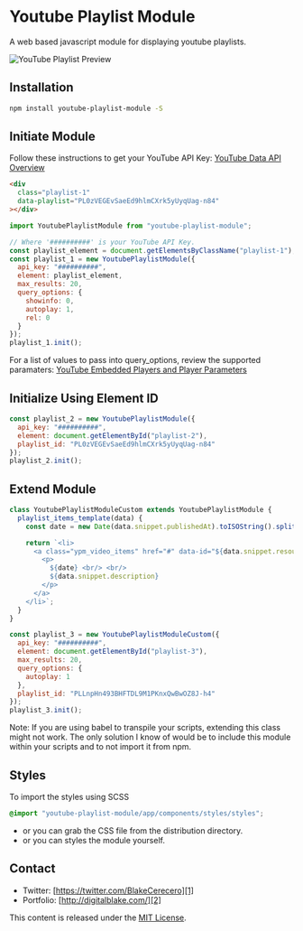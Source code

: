 # Youtube Playlist Module

A web based javascript module for displaying youtube playlists.

![YouTube Playlist Preview](https://github.com/Blake-C/docs/blob/master/static_files/youtube-playlist.gif?raw=true "YouTube Playlist Preview")

## Installation

```sh
npm install youtube-playlist-module -S
```

## Initiate Module

Follow these instructions to get your YouTube API Key: [YouTube Data API Overview](https://developers.google.com/youtube/v3/getting-started)

```html
<div
  class="playlist-1"
  data-playlist="PL0zVEGEvSaeEd9hlmCXrk5yUyqUag-n84"
></div>
```

```javascript
import YoutubePlaylistModule from "youtube-playlist-module";

// Where '##########' is your YouTube API Key.
const playlist_element = document.getElementsByClassName("playlist-1");
const playlist_1 = new YoutubePlaylistModule({
  api_key: "##########",
  element: playlist_element,
  max_results: 20,
  query_options: {
    showinfo: 0,
    autoplay: 1,
    rel: 0
  }
});
playlist_1.init();
```

For a list of values to pass into query_options, review the supported paramaters: [YouTube Embedded Players and Player Parameters](https://developers.google.com/youtube/player_parameters)

## Initialize Using Element ID

```javascript
const playlist_2 = new YoutubePlaylistModule({
  api_key: "##########",
  element: document.getElementById("playlist-2"),
  playlist_id: "PL0zVEGEvSaeEd9hlmCXrk5yUyqUag-n84"
});
playlist_2.init();
```

## Extend Module

```javascript
class YoutubePlaylistModuleCustom extends YoutubePlaylistModule {
  playlist_items_template(data) {
    const date = new Date(data.snippet.publishedAt).toISOString().split("T")[0];

    return `<li>
      <a class="ypm_video_items" href="#" data-id="${data.snippet.resourceId.videoId}">
        <p>
          ${date} <br/> <br/>
          ${data.snippet.description}
        </p>
      </a>
    </li>`;
  }
}

const playlist_3 = new YoutubePlaylistModuleCustom({
  api_key: "##########",
  element: document.getElementById("playlist-3"),
  max_results: 20,
  query_options: {
    autoplay: 1
  },
  playlist_id: "PLLnpHn493BHFTDL9M1PKnxQwBwOZ8J-h4"
});
playlist_3.init();
```

Note: If you are using babel to transpile your scripts, extending this class might not work.
The only solution I know of would be to include this module within your scripts and to not
import it from npm.

## Styles

To import the styles using SCSS

```scss
@import "youtube-playlist-module/app/components/styles/styles";
```

- or you can grab the CSS file from the distribution directory.
- or you can styles the module yourself.

## Contact

- Twitter: [https://twitter.com/BlakeCerecero][1]
- Portfolio: [http://digitalblake.com/][2]

[1]: https://twitter.com/BlakeCerecero "https://twitter.com/BlakeCerecero"
[2]: http://digitalblake.com/ "http://digitalblake.com/"

This content is released under the [MIT License](http://opensource.org/licenses/MIT).
